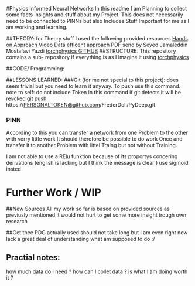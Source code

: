#Physics Informed Neural Networks
In this readme I am Planning to collect some facts insights and stuff about my Project.
This does not necessarily need to be connected to PINNs but also Includes Stuff Important for me as I am working and learning.

##THEORY:
for Theory stuff I used the following provided resources
[Hands on Approach Video](https://www.youtube.com/watch?v=o9JaZGWekWQ&t=104s)
[Data efficent approach](https://www.youtube.com/watch?v=lYgFRCit8Xw)
PDF send by Seyed Jamaleddin Mostafavi Yazdi
[torchphysics  GITHUB](https://github.com/boschresearch/torchphysics#readme)
##STRUCTURE:
 This repository contains a sub- repository if everything is as I Imagine it using 
[torchphysics](https://github.com/boschresearch/torchphysics#readme)

##CODE/ Programming:

##LESSONS LEARNED:
###Git (for me not special to this project):
does seem trivial but you need to learn it anyway. To push use this command.
note to self: do not include Token in this command if git detects it will be revoked
git push https://PERSONALTOKEN@github.com/FrederDoll/PyDeep.git
### PINN
According to [this](https://www.youtube.com/watch?v=lYgFRCit8Xw) you can transfer a network from one Problem to the other with verry little work
It should therefore be possible to do work Once and transfer it to another Problem with littel Traing but not without Training. 

I am not able to use a RElu funktion because of its proportys concering derivations (english is lacking but I think the message is clear ) use sigmoid insted 
# Further Work / WIP 

##New Sources
All my work so far is based on provided sources as previusly mentioned it would not hurt to get some more insight trough own research 

##Get thee PDG actually used 
should not take long but I am even right now lack a great deal of understanding what am supposed to do :/ 

## Practial notes:
how much data do I need ?
how can I collet data ? 
is what I am doing worth it ? 